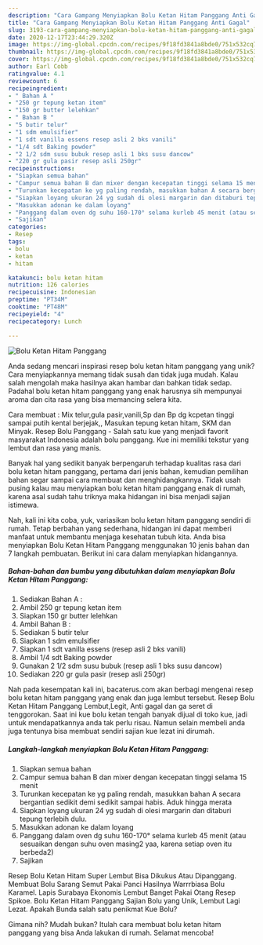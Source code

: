 ```yaml
---
description: "Cara Gampang Menyiapkan Bolu Ketan Hitam Panggang Anti Gagal"
title: "Cara Gampang Menyiapkan Bolu Ketan Hitam Panggang Anti Gagal"
slug: 3193-cara-gampang-menyiapkan-bolu-ketan-hitam-panggang-anti-gagal
date: 2020-12-17T23:44:29.320Z
image: https://img-global.cpcdn.com/recipes/9f18fd3841a8bde0/751x532cq70/bolu-ketan-hitam-panggang-foto-resep-utama.jpg
thumbnail: https://img-global.cpcdn.com/recipes/9f18fd3841a8bde0/751x532cq70/bolu-ketan-hitam-panggang-foto-resep-utama.jpg
cover: https://img-global.cpcdn.com/recipes/9f18fd3841a8bde0/751x532cq70/bolu-ketan-hitam-panggang-foto-resep-utama.jpg
author: Earl Cobb
ratingvalue: 4.1
reviewcount: 6
recipeingredient:
- " Bahan A "
- "250 gr tepung ketan item"
- "150 gr butter lelehkan"
- " Bahan B "
- "5 butir telur"
- "1 sdm emulsifier"
- "1 sdt vanilla essens resep asli 2 bks vanili"
- "1/4 sdt Baking powder"
- "2 1/2 sdm susu bubuk resep asli 1 bks susu dancow"
- "220 gr gula pasir resep asli 250gr"
recipeinstructions:
- "Siapkan semua bahan"
- "Campur semua bahan B dan mixer dengan kecepatan tinggi selama 15 menit"
- "Turunkan kecepatan ke yg paling rendah, masukkan bahan A secara bergantian sedikit demi sedikit sampai habis. Aduk hingga merata"
- "Siapkan loyang ukuran 24 yg sudah di olesi margarin dan ditaburi tepung terlebih dulu."
- "Masukkan adonan ke dalam loyang"
- "Panggang dalam oven dg suhu 160-170° selama kurleb 45 menit (atau sesuaikan dengan suhu oven masing2 yaa, karena setiap oven itu berbeda2)"
- "Sajikan"
categories:
- Resep
tags:
- bolu
- ketan
- hitam

katakunci: bolu ketan hitam 
nutrition: 126 calories
recipecuisine: Indonesian
preptime: "PT34M"
cooktime: "PT48M"
recipeyield: "4"
recipecategory: Lunch

---
```



![Bolu Ketan Hitam Panggang](https://img-global.cpcdn.com/recipes/9f18fd3841a8bde0/751x532cq70/bolu-ketan-hitam-panggang-foto-resep-utama.jpg)

Anda sedang mencari inspirasi resep bolu ketan hitam panggang yang unik? Cara menyiapkannya memang tidak susah dan tidak juga mudah. Kalau salah mengolah maka hasilnya akan hambar dan bahkan tidak sedap. Padahal bolu ketan hitam panggang yang enak harusnya sih mempunyai aroma dan cita rasa yang bisa memancing selera kita.

Cara membuat : Mix telur,gula pasir,vanili,Sp dan Bp dg kcpetan tinggi sampai putih kental berjejak,, Masukan tepung ketan hitam, SKM dan Minyak. Resep Bolu Panggang - Salah satu kue yang menjadi favorit masyarakat Indonesia adalah bolu panggang. Kue ini memiliki tekstur yang lembut dan rasa yang manis.

Banyak hal yang sedikit banyak berpengaruh terhadap kualitas rasa dari bolu ketan hitam panggang, pertama dari jenis bahan, kemudian pemilihan bahan segar sampai cara membuat dan menghidangkannya. Tidak usah pusing kalau mau menyiapkan bolu ketan hitam panggang enak di rumah, karena asal sudah tahu triknya maka hidangan ini bisa menjadi sajian istimewa.


Nah, kali ini kita coba, yuk, variasikan bolu ketan hitam panggang sendiri di rumah. Tetap berbahan yang sederhana, hidangan ini dapat memberi manfaat untuk membantu menjaga kesehatan tubuh kita. Anda bisa menyiapkan Bolu Ketan Hitam Panggang menggunakan 10 jenis bahan dan 7 langkah pembuatan. Berikut ini cara dalam menyiapkan hidangannya.

<!--inarticleads1-->

##### Bahan-bahan dan bumbu yang dibutuhkan dalam menyiapkan Bolu Ketan Hitam Panggang:

1. Sediakan  Bahan A :
1. Ambil 250 gr tepung ketan item
1. Siapkan 150 gr butter lelehkan
1. Ambil  Bahan B :
1. Sediakan 5 butir telur
1. Siapkan 1 sdm emulsifier
1. Siapkan 1 sdt vanilla essens (resep asli 2 bks vanili)
1. Ambil 1/4 sdt Baking powder
1. Gunakan 2 1/2 sdm susu bubuk (resep asli 1 bks susu dancow)
1. Sediakan 220 gr gula pasir (resep asli 250gr)


Nah pada kesempatan kali ini, bacaterus.com akan berbagi mengenai resep bolu ketan hitam panggang yang enak dan juga lembut tersebut. Resep Bolu Ketan Hitam Panggang Lembut,Legit, Anti gagal dan ga seret di tenggorokan. Saat ini kue bolu ketan tengah banyak dijual di toko kue, jadi untuk mendapatkannya anda tak perlu risau. Namun selain membeli anda juga tentunya bisa membuat sendiri sajian kue lezat ini dirumah. 

<!--inarticleads2-->

##### Langkah-langkah menyiapkan Bolu Ketan Hitam Panggang:

1. Siapkan semua bahan
1. Campur semua bahan B dan mixer dengan kecepatan tinggi selama 15 menit
1. Turunkan kecepatan ke yg paling rendah, masukkan bahan A secara bergantian sedikit demi sedikit sampai habis. Aduk hingga merata
1. Siapkan loyang ukuran 24 yg sudah di olesi margarin dan ditaburi tepung terlebih dulu.
1. Masukkan adonan ke dalam loyang
1. Panggang dalam oven dg suhu 160-170° selama kurleb 45 menit (atau sesuaikan dengan suhu oven masing2 yaa, karena setiap oven itu berbeda2)
1. Sajikan


Resep Bolu Ketan Hitam Super Lembut Bisa Dikukus Atau Dipanggang. Membuat Bolu Sarang Semut Pakai Panci Hasilnya Warrrbiasa Bolu Karamel. Lapis Surabaya Ekonomis Lembut Banget Pakai Otang Resep Spikoe. Bolu Ketan Hitam Panggang Sajian Bolu yang Unik, Lembut Lagi Lezat. Apakah Bunda salah satu penikmat Kue Bolu? 

Gimana nih? Mudah bukan? Itulah cara membuat bolu ketan hitam panggang yang bisa Anda lakukan di rumah. Selamat mencoba!
